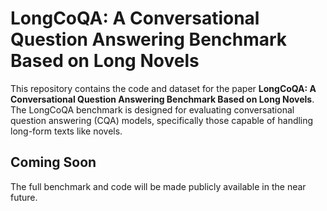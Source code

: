 # LongCoQA: A Conversational Question Answering Benchmark Based on Long Novels

This repository contains the code and dataset for the paper **LongCoQA: A Conversational Question Answering Benchmark Based on Long Novels**. The LongCoQA benchmark is designed for evaluating conversational question answering (CQA) models, specifically those capable of handling long-form texts like novels.

## Coming Soon
The full benchmark and code will be made publicly available in the near future.
